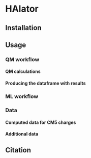 # HAlator

## Installation


## Usage


### QM workflow
#### QM calculations

#### Producing the dataframe with results

### ML workflow

### Data
#### Computed data for CM5 charges 

#### Additional data
## Citation
